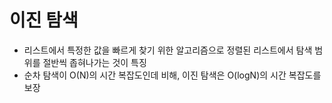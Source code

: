 # 이진 탐색

- 리스트에서 특정한 값을 빠르게 찾기 위한 알고리즘으로 정렬된 리스트에서 탐색 범위를 절반씩 좁혀나가는 것이 특징
- 순차 탐색이 O(N)의 시간 복잡도인데 비해, 이진 탐색은 O(logN)의 시간 복잡도를 보장
